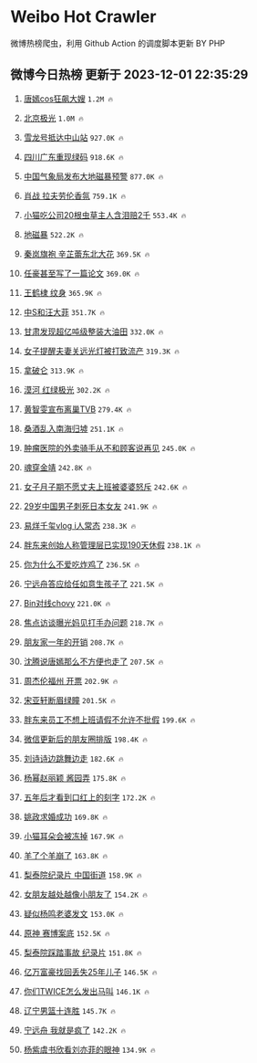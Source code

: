 # Weibo Hot Crawler 



微博热榜爬虫，利用 Github Action 的调度脚本更新 BY PHP 


## 微博今日热榜 更新于 2023-12-01 22:35:29 
1. [唐嫣cos狂飙大嫂](https://s.weibo.com/weibo?q=%23%E5%94%90%E5%AB%A3cos%E7%8B%82%E9%A3%99%E5%A4%A7%E5%AB%82%23&t=31&band_rank=1&Refer=top) `1.2M 🔥` 

1. [北京极光](https://s.weibo.com/weibo?q=%E5%8C%97%E4%BA%AC%E6%9E%81%E5%85%89&t=31&band_rank=2&Refer=top) `1.0M 🔥` 

1. [雪龙号抵达中山站](https://s.weibo.com/weibo?q=%23%E9%9B%AA%E9%BE%99%E5%8F%B7%E6%8A%B5%E8%BE%BE%E4%B8%AD%E5%B1%B1%E7%AB%99%23&t=31&band_rank=3&Refer=top) `927.0K 🔥` 

1. [四川广东重现绿码](https://s.weibo.com/weibo?q=%23%E5%9B%9B%E5%B7%9D%E5%B9%BF%E4%B8%9C%E9%87%8D%E7%8E%B0%E7%BB%BF%E7%A0%81%23&t=31&band_rank=4&Refer=top) `918.6K 🔥` 

1. [中国气象局发布大地磁暴预警](https://s.weibo.com/weibo?q=%23%E4%B8%AD%E5%9B%BD%E6%B0%94%E8%B1%A1%E5%B1%80%E5%8F%91%E5%B8%83%E5%A4%A7%E5%9C%B0%E7%A3%81%E6%9A%B4%E9%A2%84%E8%AD%A6%23&t=31&band_rank=5&Refer=top) `877.0K 🔥` 

1. [肖战 拉夫劳伦香氛](https://s.weibo.com/weibo?q=%E8%82%96%E6%88%98%20%E6%8B%89%E5%A4%AB%E5%8A%B3%E4%BC%A6%E9%A6%99%E6%B0%9B&t=31&band_rank=6&Refer=top) `759.1K 🔥` 

1. [小猫吃公司20根虫草主人含泪赔2千](https://s.weibo.com/weibo?q=%23%E5%B0%8F%E7%8C%AB%E5%90%83%E5%85%AC%E5%8F%B820%E6%A0%B9%E8%99%AB%E8%8D%89%E4%B8%BB%E4%BA%BA%E5%90%AB%E6%B3%AA%E8%B5%942%E5%8D%83%23&t=31&band_rank=7&Refer=top) `553.4K 🔥` 

1. [地磁暴](https://s.weibo.com/weibo?q=%E5%9C%B0%E7%A3%81%E6%9A%B4&t=31&band_rank=8&Refer=top) `522.2K 🔥` 

1. [秦岚旗袍 辛芷蕾东北大花](https://s.weibo.com/weibo?q=%E7%A7%A6%E5%B2%9A%E6%97%97%E8%A2%8D%20%E8%BE%9B%E8%8A%B7%E8%95%BE%E4%B8%9C%E5%8C%97%E5%A4%A7%E8%8A%B1&t=31&band_rank=9&Refer=top) `369.5K 🔥` 

1. [任豪甚至写了一篇论文](https://s.weibo.com/weibo?q=%E4%BB%BB%E8%B1%AA%E7%94%9A%E8%87%B3%E5%86%99%E4%BA%86%E4%B8%80%E7%AF%87%E8%AE%BA%E6%96%87&t=31&band_rank=10&Refer=top) `369.0K 🔥` 

1. [王鹤棣 纹身](https://s.weibo.com/weibo?q=%E7%8E%8B%E9%B9%A4%E6%A3%A3%20%E7%BA%B9%E8%BA%AB&t=31&band_rank=11&Refer=top) `365.9K 🔥` 

1. [中S和汪大菲](https://s.weibo.com/weibo?q=%E4%B8%ADS%E5%92%8C%E6%B1%AA%E5%A4%A7%E8%8F%B2&t=31&band_rank=12&Refer=top) `351.7K 🔥` 

1. [甘肃发现超亿吨级整装大油田](https://s.weibo.com/weibo?q=%23%E7%94%98%E8%82%83%E5%8F%91%E7%8E%B0%E8%B6%85%E4%BA%BF%E5%90%A8%E7%BA%A7%E6%95%B4%E8%A3%85%E5%A4%A7%E6%B2%B9%E7%94%B0%23&t=31&band_rank=13&Refer=top) `332.0K 🔥` 

1. [女子提醒夫妻关远光灯被打致流产](https://s.weibo.com/weibo?q=%23%E5%A5%B3%E5%AD%90%E6%8F%90%E9%86%92%E5%A4%AB%E5%A6%BB%E5%85%B3%E8%BF%9C%E5%85%89%E7%81%AF%E8%A2%AB%E6%89%93%E8%87%B4%E6%B5%81%E4%BA%A7%23&t=31&band_rank=14&Refer=top) `319.3K 🔥` 

1. [拿破仑](https://s.weibo.com/weibo?q=%E6%8B%BF%E7%A0%B4%E4%BB%91&t=31&band_rank=15&Refer=top) `313.9K 🔥` 

1. [漠河 红绿极光](https://s.weibo.com/weibo?q=%E6%BC%A0%E6%B2%B3%20%E7%BA%A2%E7%BB%BF%E6%9E%81%E5%85%89&t=31&band_rank=16&Refer=top) `302.2K 🔥` 

1. [黄智雯宣布离巢TVB](https://s.weibo.com/weibo?q=%23%E9%BB%84%E6%99%BA%E9%9B%AF%E5%AE%A3%E5%B8%83%E7%A6%BB%E5%B7%A2TVB%23&t=31&band_rank=17&Refer=top) `279.4K 🔥` 

1. [桑酒乱入南海归墟](https://s.weibo.com/weibo?q=%23%E6%A1%91%E9%85%92%E4%B9%B1%E5%85%A5%E5%8D%97%E6%B5%B7%E5%BD%92%E5%A2%9F%23&t=31&band_rank=18&Refer=top) `251.1K 🔥` 

1. [肿瘤医院的外卖骑手从不和顾客说再见](https://s.weibo.com/weibo?q=%23%E8%82%BF%E7%98%A4%E5%8C%BB%E9%99%A2%E7%9A%84%E5%A4%96%E5%8D%96%E9%AA%91%E6%89%8B%E4%BB%8E%E4%B8%8D%E5%92%8C%E9%A1%BE%E5%AE%A2%E8%AF%B4%E5%86%8D%E8%A7%81%23&t=31&band_rank=19&Refer=top) `245.0K 🔥` 

1. [魂穿金靖](https://s.weibo.com/weibo?q=%E9%AD%82%E7%A9%BF%E9%87%91%E9%9D%96&t=31&band_rank=20&Refer=top) `242.8K 🔥` 

1. [女子月子期不愿丈夫上班被婆婆怒斥](https://s.weibo.com/weibo?q=%23%E5%A5%B3%E5%AD%90%E6%9C%88%E5%AD%90%E6%9C%9F%E4%B8%8D%E6%84%BF%E4%B8%88%E5%A4%AB%E4%B8%8A%E7%8F%AD%E8%A2%AB%E5%A9%86%E5%A9%86%E6%80%92%E6%96%A5%23&t=31&band_rank=21&Refer=top) `242.6K 🔥` 

1. [29岁中国男子刺死日本女友](https://s.weibo.com/weibo?q=%2329%E5%B2%81%E4%B8%AD%E5%9B%BD%E7%94%B7%E5%AD%90%E5%88%BA%E6%AD%BB%E6%97%A5%E6%9C%AC%E5%A5%B3%E5%8F%8B%23&t=31&band_rank=22&Refer=top) `241.9K 🔥` 

1. [易烊千玺vlog i人常态](https://s.weibo.com/weibo?q=%E6%98%93%E7%83%8A%E5%8D%83%E7%8E%BAvlog%20i%E4%BA%BA%E5%B8%B8%E6%80%81&t=31&band_rank=23&Refer=top) `238.3K 🔥` 

1. [胖东来创始人称管理层已实现190天休假](https://s.weibo.com/weibo?q=%23%E8%83%96%E4%B8%9C%E6%9D%A5%E5%88%9B%E5%A7%8B%E4%BA%BA%E7%A7%B0%E7%AE%A1%E7%90%86%E5%B1%82%E5%B7%B2%E5%AE%9E%E7%8E%B0190%E5%A4%A9%E4%BC%91%E5%81%87%23&t=31&band_rank=24&Refer=top) `238.1K 🔥` 

1. [你为什么不爱吃炸鸡了](https://s.weibo.com/weibo?q=%23%E4%BD%A0%E4%B8%BA%E4%BB%80%E4%B9%88%E4%B8%8D%E7%88%B1%E5%90%83%E7%82%B8%E9%B8%A1%E4%BA%86%23&t=31&band_rank=25&Refer=top) `236.5K 🔥` 

1. [宁远舟答应给任如意生孩子了](https://s.weibo.com/weibo?q=%23%E5%AE%81%E8%BF%9C%E8%88%9F%E7%AD%94%E5%BA%94%E7%BB%99%E4%BB%BB%E5%A6%82%E6%84%8F%E7%94%9F%E5%AD%A9%E5%AD%90%E4%BA%86%23&t=31&band_rank=26&Refer=top) `221.5K 🔥` 

1. [Bin对线chovy](https://s.weibo.com/weibo?q=%23Bin%E5%AF%B9%E7%BA%BFchovy%23&t=31&band_rank=27&Refer=top) `221.0K 🔥` 

1. [焦点访谈曝光妈见打手办问题](https://s.weibo.com/weibo?q=%23%E7%84%A6%E7%82%B9%E8%AE%BF%E8%B0%88%E6%9B%9D%E5%85%89%E5%A6%88%E8%A7%81%E6%89%93%E6%89%8B%E5%8A%9E%E9%97%AE%E9%A2%98%23&t=31&band_rank=28&Refer=top) `218.7K 🔥` 

1. [朋友家一年的开销](https://s.weibo.com/weibo?q=%E6%9C%8B%E5%8F%8B%E5%AE%B6%E4%B8%80%E5%B9%B4%E7%9A%84%E5%BC%80%E9%94%80&t=31&band_rank=29&Refer=top) `208.7K 🔥` 

1. [沈腾说唐嫣那么不方便也走了](https://s.weibo.com/weibo?q=%23%E6%B2%88%E8%85%BE%E8%AF%B4%E5%94%90%E5%AB%A3%E9%82%A3%E4%B9%88%E4%B8%8D%E6%96%B9%E4%BE%BF%E4%B9%9F%E8%B5%B0%E4%BA%86%23&t=31&band_rank=30&Refer=top) `207.5K 🔥` 

1. [周杰伦福州 开票](https://s.weibo.com/weibo?q=%E5%91%A8%E6%9D%B0%E4%BC%A6%E7%A6%8F%E5%B7%9E%20%E5%BC%80%E7%A5%A8&t=31&band_rank=31&Refer=top) `202.9K 🔥` 

1. [宋亚轩断眉绿瞳](https://s.weibo.com/weibo?q=%23%E5%AE%8B%E4%BA%9A%E8%BD%A9%E6%96%AD%E7%9C%89%E7%BB%BF%E7%9E%B3%23&t=31&band_rank=32&Refer=top) `201.5K 🔥` 

1. [胖东来员工不想上班请假不允许不批假](https://s.weibo.com/weibo?q=%23%E8%83%96%E4%B8%9C%E6%9D%A5%E5%91%98%E5%B7%A5%E4%B8%8D%E6%83%B3%E4%B8%8A%E7%8F%AD%E8%AF%B7%E5%81%87%E4%B8%8D%E5%85%81%E8%AE%B8%E4%B8%8D%E6%89%B9%E5%81%87%23&t=31&band_rank=33&Refer=top) `199.6K 🔥` 

1. [微信更新后的朋友圈排版](https://s.weibo.com/weibo?q=%23%E5%BE%AE%E4%BF%A1%E6%9B%B4%E6%96%B0%E5%90%8E%E7%9A%84%E6%9C%8B%E5%8F%8B%E5%9C%88%E6%8E%92%E7%89%88%23&t=31&band_rank=34&Refer=top) `198.4K 🔥` 

1. [刘诗诗边跳舞边走](https://s.weibo.com/weibo?q=%23%E5%88%98%E8%AF%97%E8%AF%97%E8%BE%B9%E8%B7%B3%E8%88%9E%E8%BE%B9%E8%B5%B0%23&t=31&band_rank=35&Refer=top) `182.6K 🔥` 

1. [杨幂赵丽颖 酱园弄](https://s.weibo.com/weibo?q=%E6%9D%A8%E5%B9%82%E8%B5%B5%E4%B8%BD%E9%A2%96%20%E9%85%B1%E5%9B%AD%E5%BC%84&t=31&band_rank=36&Refer=top) `175.8K 🔥` 

1. [五年后才看到口红上的刻字](https://s.weibo.com/weibo?q=%23%E4%BA%94%E5%B9%B4%E5%90%8E%E6%89%8D%E7%9C%8B%E5%88%B0%E5%8F%A3%E7%BA%A2%E4%B8%8A%E7%9A%84%E5%88%BB%E5%AD%97%23&t=31&band_rank=37&Refer=top) `172.2K 🔥` 

1. [姚政求婚成功](https://s.weibo.com/weibo?q=%23%E5%A7%9A%E6%94%BF%E6%B1%82%E5%A9%9A%E6%88%90%E5%8A%9F%23&t=31&band_rank=38&Refer=top) `169.8K 🔥` 

1. [小猫耳朵会被冻掉](https://s.weibo.com/weibo?q=%E5%B0%8F%E7%8C%AB%E8%80%B3%E6%9C%B5%E4%BC%9A%E8%A2%AB%E5%86%BB%E6%8E%89&t=31&band_rank=39&Refer=top) `167.9K 🔥` 

1. [羊了个羊崩了](https://s.weibo.com/weibo?q=%E7%BE%8A%E4%BA%86%E4%B8%AA%E7%BE%8A%E5%B4%A9%E4%BA%86&t=31&band_rank=40&Refer=top) `163.8K 🔥` 

1. [梨泰院纪录片 中国街道](https://s.weibo.com/weibo?q=%E6%A2%A8%E6%B3%B0%E9%99%A2%E7%BA%AA%E5%BD%95%E7%89%87%20%E4%B8%AD%E5%9B%BD%E8%A1%97%E9%81%93&t=31&band_rank=41&Refer=top) `158.9K 🔥` 

1. [女朋友越处越像小朋友了](https://s.weibo.com/weibo?q=%23%E5%A5%B3%E6%9C%8B%E5%8F%8B%E8%B6%8A%E5%A4%84%E8%B6%8A%E5%83%8F%E5%B0%8F%E6%9C%8B%E5%8F%8B%E4%BA%86%23&t=31&band_rank=42&Refer=top) `154.2K 🔥` 

1. [疑似杨鸣老婆发文](https://s.weibo.com/weibo?q=%E7%96%91%E4%BC%BC%E6%9D%A8%E9%B8%A3%E8%80%81%E5%A9%86%E5%8F%91%E6%96%87&t=31&band_rank=43&Refer=top) `153.0K 🔥` 

1. [原神 赛博案底](https://s.weibo.com/weibo?q=%E5%8E%9F%E7%A5%9E%20%E8%B5%9B%E5%8D%9A%E6%A1%88%E5%BA%95&t=31&band_rank=44&Refer=top) `152.5K 🔥` 

1. [梨泰院踩踏事故 纪录片](https://s.weibo.com/weibo?q=%E6%A2%A8%E6%B3%B0%E9%99%A2%E8%B8%A9%E8%B8%8F%E4%BA%8B%E6%95%85%20%E7%BA%AA%E5%BD%95%E7%89%87&t=31&band_rank=45&Refer=top) `151.8K 🔥` 

1. [亿万富豪找回丢失25年儿子](https://s.weibo.com/weibo?q=%23%E4%BA%BF%E4%B8%87%E5%AF%8C%E8%B1%AA%E6%89%BE%E5%9B%9E%E4%B8%A2%E5%A4%B125%E5%B9%B4%E5%84%BF%E5%AD%90%23&t=31&band_rank=46&Refer=top) `146.5K 🔥` 

1. [你们TWICE怎么发出马叫](https://s.weibo.com/weibo?q=%E4%BD%A0%E4%BB%ACTWICE%E6%80%8E%E4%B9%88%E5%8F%91%E5%87%BA%E9%A9%AC%E5%8F%AB&t=31&band_rank=47&Refer=top) `146.1K 🔥` 

1. [辽宁男篮十连胜](https://s.weibo.com/weibo?q=%23%E8%BE%BD%E5%AE%81%E7%94%B7%E7%AF%AE%E5%8D%81%E8%BF%9E%E8%83%9C%23&t=31&band_rank=48&Refer=top) `145.7K 🔥` 

1. [宁远舟 我就是疯了](https://s.weibo.com/weibo?q=%E5%AE%81%E8%BF%9C%E8%88%9F%20%E6%88%91%E5%B0%B1%E6%98%AF%E7%96%AF%E4%BA%86&t=31&band_rank=49&Refer=top) `142.2K 🔥` 

1. [杨紫虞书欣看刘亦菲的眼神](https://s.weibo.com/weibo?q=%23%E6%9D%A8%E7%B4%AB%E8%99%9E%E4%B9%A6%E6%AC%A3%E7%9C%8B%E5%88%98%E4%BA%A6%E8%8F%B2%E7%9A%84%E7%9C%BC%E7%A5%9E%23&t=31&band_rank=50&Refer=top) `134.9K 🔥` 

